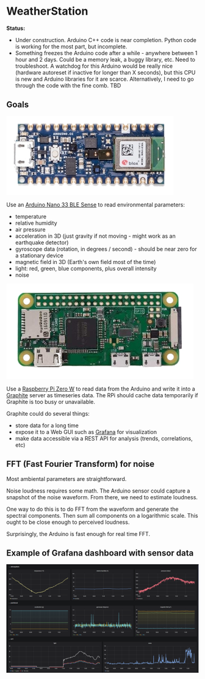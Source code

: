 # WeatherStation

**Status:**

- Under construction. Arduino C++ code is near completion. Python code is working for the most part, but incomplete.
- Something freezes the Arduino code after a while - anywhere between 1 hour and 2 days. Could be a memory leak, a buggy library, etc. Need to troubleshoot. A watchdog for this Arduino would be really nice (hardware autoreset if inactive for longer than X seconds), but this CPU is new and Arduino libraries for it are scarce. Alternatively, I need to go through the code with the fine comb. TBD

## Goals

![Arduino](/images/nano33.jpg)

Use an [Arduino Nano 33 BLE Sense](https://store.arduino.cc/usa/nano-33-ble-sense) to read environmental parameters:
- temperature
- relative humidity
- air pressure
- acceleration in 3D (just gravity if not moving - might work as an earthquake detector)
- gyroscope data (rotation, in degrees / second) - should be near zero for a stationary device
- magnetic field in 3D (Earth's own field most of the time)
- light: red, green, blue components, plus overall intensity
- noise

![RPi0](/images/rpi0.jpg)

Use a [Raspberry Pi Zero W](https://www.raspberrypi.org/products/raspberry-pi-zero-w/) to read data from the Arduino and write it into a [Graphite](https://graphiteapp.org/) server as timeseries data. The RPi should cache data temporarily if Graphite is too busy or unavailable.

Graphite could do several things:
- store data for a long time
- expose it to a Web GUI such as [Grafana](https://grafana.com/) for visualization
- make data accessible via a REST API for analysis (trends, correlations, etc)

## FFT (Fast Fourier Transform) for noise

Most ambiental parameters are straightforward.

Noise loudness requires some math. The Arduino sensor could capture a snapshot of the noise waveform. From there, we need to estimate loudness.

One way to do this is to do FFT from the waveform and generate the spectral components. Then sum all components on a logarithmic scale. This ought to be close enough to perceived loudness.

Surprisingly, the Arduino is fast enough for real time FFT.

## Example of Grafana dashboard with sensor data

![Grafana](/images/grafana-test.png)
